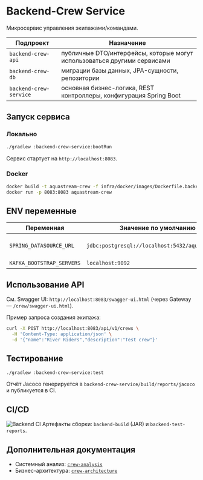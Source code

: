 # Backend-Crew Service

Микросервис управления экипажами/командами.

| Подпроект | Назначение |
|-----------|-----------|
| `backend-crew-api`     | публичные DTO/интерфейсы, которые могут использоваться другими сервисами |
| `backend-crew-db`      | миграции базы данных, JPA-сущности, репозитории |
| `backend-crew-service` | основная бизнес-логика, REST контроллеры, конфигурация Spring Boot |

## Запуск сервиса

### Локально
```bash
./gradlew :backend-crew-service:bootRun
```
Сервис стартует на `http://localhost:8083`.

### Docker
```bash
docker build -t aquastream-crew -f infra/docker/images/Dockerfile.backend-crew .
docker run -p 8083:8083 aquastream-crew
```

## ENV переменные
| Переменная | Значение по умолчанию | Описание |
|------------|-----------------------|----------|
| `SPRING_DATASOURCE_URL` | `jdbc:postgresql://localhost:5432/aquastream_db` | Строка подключения к БД |
| `KAFKA_BOOTSTRAP_SERVERS` | `localhost:9092` | Адрес Kafka |

## Использование API
См. Swagger UI: `http://localhost:8083/swagger-ui.html` (через Gateway — `/crew/swagger-ui.html`).

Пример запроса создания экипажа:
```bash
curl -X POST http://localhost:8083/api/v1/crews \
  -H 'Content-Type: application/json' \
  -d '{"name":"River Riders","description":"Test crew"}'
```

## Тестирование
```bash
./gradlew :backend-crew-service:test
```
Отчёт Jacoco генерируется в `backend-crew-service/build/reports/jacoco` и публикуется в CI.

## CI/CD
![Backend CI](https://github.com/egorov-ma/aquastream/actions/workflows/backend-ci.yml/badge.svg)
Артефакты сборки: `backend-build` (JAR) и `backend-test-reports`.

## Дополнительная документация
- Системный анализ: [`crew-analysis`](../infra/docs/system-analysis/crew-analysis.md)
- Бизнес-архитектура: [`crew-architecture`](../infra/docs/business-architecture/crew-architecture.md)